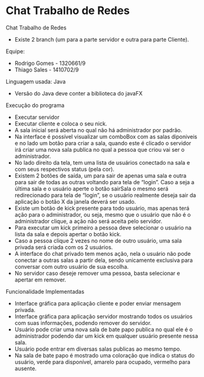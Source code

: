 # Chat Trabalho de Redes
Chat Trabalho de Redes
- Existe 2 branch (um para a parte servidor e outra para parte Cliente).

Equipe:
- Rodrigo Gomes - 1320661/9
- Thiago Sales  - 1410702/9

Linguagem usada: Java
- Versão do Java deve conter a biblioteca do javaFX

Execução do programa
- Executar servidor
- Executar cliente e coloca o seu nick.
- A sala inicial será aberta no qual não há administrador por padrão.
- Na interface é possível visualizar um comboBox com as salas diponiveis e no lado um botão para criar a sala, quando este é clicado o servidor irá criar uma nova sala publica no qual a pessoa que criou vai ser o administrador.
- No lado direito da tela, tem uma lista de usuários conectado na sala e com seus respectivos status (pela cor).
- Existem 2 botões de saída, um para sair de apenas uma sala e outra para sair de todas as outras voltando para tela de “login”. Caso a seja a última sala e o usuário aperte o botão sairSala o mesmo será redirecionado para tela de “login”, se o usuário realmente deseja sair da aplicação o botão X da janela deverá ser usado.
- Existe um botão de kick presente para todo usuário, mas apenas terá ação para o administrador, ou seja, mesmo que o usuário que não é o administrador clique, a ação não será aceita pelo servidor.
- Para executar um kick primeiro a pessoa deve selecionar o usuário na lista da sala e depois apertar o botão kick.
- Caso a pessoa clique 2 vezes no nome de outro usuário, uma sala privada será criada com os 2 usuários.
- A interface do chat privado tem menos ação, nela o usuário não pode conectar a outras salas a partir dela, sendo unicamente exclusiva para conversar com outro usuário de sua escolha.
- No servidor caso deseje remover uma pessoa, basta selecionar e apertar em remover.

Funcionalidade Implementadas
- Interface gráfica para aplicação cliente e poder enviar mensagem privada.
- Interface gráfica para aplicação servidor mostrando todos os usuários com suas informações, podendo remover do servidor.
- Usuário pode criar uma nova sala de bate papo publica no qual ele é o administrador podendo dar um kick em qualquer usuário presente nessa sala.
- Usuário pode entrar em diversas salas publicas ao mesmo tempo.
- Na sala de bate papo é mostrado uma coloração que indica o status do usuário, verde para disponível, amarelo para ocupado, vermelho para ausente.

